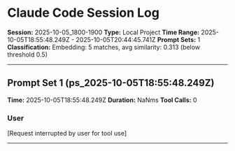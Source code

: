 # Claude Code Session Log

**Session:** 2025-10-05_1800-1900
**Type:** Local Project
**Time Range:** 2025-10-05T18:55:48.249Z - 2025-10-05T20:44:45.741Z
**Prompt Sets:** 1
**Classification:** Embedding: 5 matches, avg similarity: 0.313 (below threshold 0.5)

---

## Prompt Set 1 (ps_2025-10-05T18:55:48.249Z)

**Time:** 2025-10-05T18:55:48.249Z
**Duration:** NaNms
**Tool Calls:** 0

### User

[Request interrupted by user for tool use]

---

